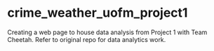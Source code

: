 # crime_weather_uofm_project1
Creating a web page to house data analysis from Project 1 with Team Cheetah. Refer to original repo for data analytics work.

